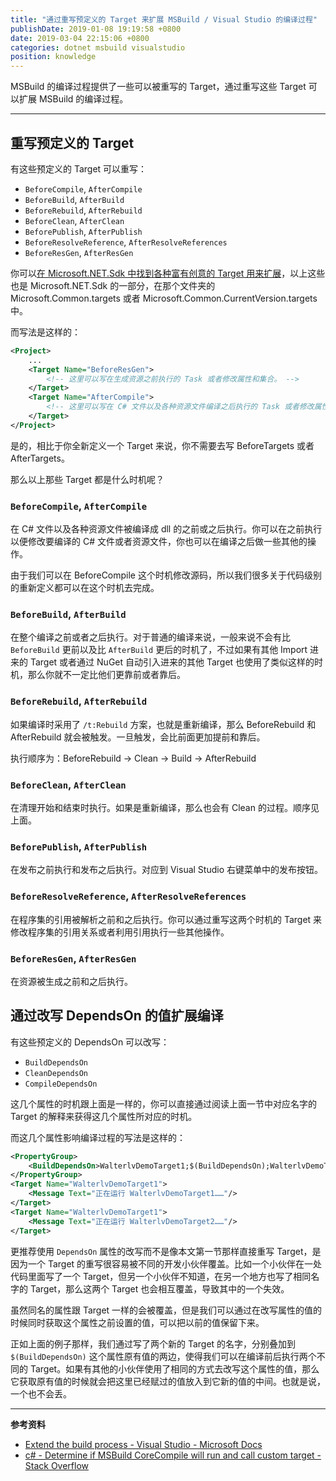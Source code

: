 ```yaml
---
title: "通过重写预定义的 Target 来扩展 MSBuild / Visual Studio 的编译过程"
publishDate: 2019-01-08 19:19:58 +0800
date: 2019-03-04 22:15:06 +0800
categories: dotnet msbuild visualstudio
position: knowledge
---
```


MSBuild 的编译过程提供了一些可以被重写的 Target，通过重写这些 Target 可以扩展 MSBuild 的编译过程。

---

<div id="toc"></div>

## 重写预定义的 Target

有这些预定义的 Target 可以重写：

- `BeforeCompile`, `AfterCompile`
- `BeforeBuild`, `AfterBuild`
- `BeforeRebuild`, `AfterRebuild`
- `BeforeClean`, `AfterClean`
- `BeforePublish`, `AfterPublish`
- `BeforeResolveReference`, `AfterResolveReferences`
- `BeforeResGen`, `AfterResGen`

你可以[在 Microsoft.NET.Sdk 中找到各种富有创意的 Target 用来扩展](/post/read-microsoft-net-sdk)，以上这些也是 Microsoft.NET.Sdk 的一部分，在那个文件夹的 Microsoft.Common.targets 或者 Microsoft.Common.CurrentVersion.targets 中。

而写法是这样的：

```xml
<Project>
    ...
    <Target Name="BeforeResGen">
        <!-- 这里可以写在生成资源之前执行的 Task 或者修改属性和集合。 -->
    </Target>
    <Target Name="AfterCompile">
        <!-- 这里可以写在 C# 文件以及各种资源文件编译之后执行的 Task 或者修改属性和集合。 -->
    </Target>
</Project>
```

是的，相比于你全新定义一个 Target 来说，你不需要去写 BeforeTargets 或者 AfterTargets。

那么以上那些 Target 都是什么时机呢？

### `BeforeCompile`, `AfterCompile`

在 C# 文件以及各种资源文件被编译成 dll 的之前或之后执行。你可以在之前执行以便修改要编译的 C# 文件或者资源文件，你也可以在编译之后做一些其他的操作。

由于我们可以在 BeforeCompile 这个时机修改源码，所以我们很多关于代码级别的重新定义都可以在这个时机去完成。

### `BeforeBuild`, `AfterBuild`

在整个编译之前或者之后执行。对于普通的编译来说，一般来说不会有比 `BeforeBuild` 更前以及比 `AfterBuild` 更后的时机了，不过如果有其他 Import 进来的 Target 或者通过 NuGet 自动引入进来的其他 Target 也使用了类似这样的时机，那么你就不一定比他们更靠前或者靠后。

### `BeforeRebuild`, `AfterRebuild`

如果编译时采用了 `/t:Rebuild` 方案，也就是重新编译，那么 BeforeRebuild 和 AfterRebuild 就会被触发。一旦触发，会比前面更加提前和靠后。

执行顺序为：BeforeRebuild -> Clean -> Build -> AfterRebuild

### `BeforeClean`, `AfterClean`

在清理开始和结束时执行。如果是重新编译，那么也会有 Clean 的过程。顺序见上面。

### `BeforePublish`, `AfterPublish`

在发布之前执行和发布之后执行。对应到 Visual Studio 右键菜单中的发布按钮。

### `BeforeResolveReference`, `AfterResolveReferences`

在程序集的引用被解析之前和之后执行。你可以通过重写这两个时机的 Target 来修改程序集的引用关系或者利用引用执行一些其他操作。

### `BeforeResGen`, `AfterResGen`

在资源被生成之前和之后执行。

## 通过改写 DependsOn 的值扩展编译

有这些预定义的 DependsOn 可以改写：

- `BuildDependsOn`
- `CleanDependsOn`
- `CompileDependsOn`

这几个属性的时机跟上面是一样的，你可以直接通过阅读上面一节中对应名字的 Target 的解释来获得这几个属性所对应的时机。

而这几个属性影响编译过程的写法是这样的：

```xml
<PropertyGroup>
    <BuildDependsOn>WalterlvDemoTarget1;$(BuildDependsOn);WalterlvDemoTarget1</BuildDependsOn>
</PropertyGroup>
<Target Name="WalterlvDemoTarget1">  
    <Message Text="正在运行 WalterlvDemoTarget1……"/>  
</Target>  
<Target Name="WalterlvDemoTarget1">  
    <Message Text="正在运行 WalterlvDemoTarget2……"/>  
</Target>
```

更推荐使用 `DependsOn` 属性的改写而不是像本文第一节那样直接重写 Target，是因为一个 Target 的重写很容易被不同的开发小伙伴覆盖。比如一个小伙伴在一处代码里面写了一个 Target，但另一个小伙伴不知道，在另一个地方也写了相同名字的 Target，那么这两个 Target 也会相互覆盖，导致其中的一个失效。

虽然同名的属性跟 Target 一样的会被覆盖，但是我们可以通过在改写属性的值的时候同时获取这个属性之前设置的值，可以把以前的值保留下来。

正如上面的例子那样，我们通过写了两个新的 Target 的名字，分别叠加到 `$(BuildDependsOn)` 这个属性原有值的两边，使得我们可以在编译前后执行两个不同的 Target。如果有其他的小伙伴使用了相同的方式去改写这个属性的值，那么它获取原有值的时候就会把这里已经赋过的值放入到它新的值的中间。也就是说，一个也不会丢。

---

**参考资料**

- [Extend the build process - Visual Studio - Microsoft Docs](https://docs.microsoft.com/en-us/visualstudio/msbuild/how-to-extend-the-visual-studio-build-process)
- [c# - Determine if MSBuild CoreCompile will run and call custom target - Stack Overflow](https://stackoverflow.com/questions/11667510/determine-if-msbuild-corecompile-will-run-and-call-custom-target)
